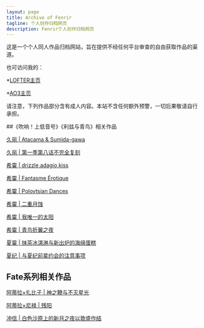 ```yaml
---
layout: page
title: Archive of Fenrir
tagline: 个人创作归档网页
description: Fenrir个人创作归档网页
---
```


这是一个个人同人作品归档网站，旨在提供不经任何平台审查的自由获取作品的渠道。

也可访问我的：

*[LOFTER主页](https://linguazi.lofter.com/)

*[AO3主页](https://archiveofourown.org/users/photon_ray/profile)


请注意，下列作品部分含有成人内容。本站不含任何额外预警，一切后果敬请自行承担。

##《吹响！上低音号》《利兹与青鸟》相关作品

[久丽 | Atacama & Sumida-gawa](pages/Kumirei_Atacama.md)

[久丽 | 第一季第八话不完全复刻](pages/Kumirei_eps8.md)

[希霙 | drizzle,adagio,kiss](pages/Nozomizo_DAK.md)

[希霙 | Fantasme Érotique](pages/Nozomizo_fantasy.md)

[希霙 | Polovtsian Dances](pages/Nozomizo_Polovtsian_Dances.md)

[希霙 | 二重月蚀](pages/Nozomizo_eclipse.md)

[希霙 | 我唯一的太阳](pages/Nozomizo_valentine.md)

[希霙 | 青鸟折翼之夜](pages/Nozomizo_holy_night.md)

[夏霙 | 抹茶冰淇淋与新出炉的海绵蛋糕](pages/Natsumizo_matcha.md)

[夏纪 | 与夏纪前辈约会的注意事项](pages/Natsuki_date.md)


## Fate系列相关作品

[阿蒂拉×扎比子 | 神之鞭与不灭星光](pages/Altera_Hakuno.md)

[阿蒂拉×尼禄 | 残阳](pages/Altera_Nero.md)

[冲信 | 白色沙原上的新月之夜以敦盛作结](pages/Okinobu_new_moon.md)

